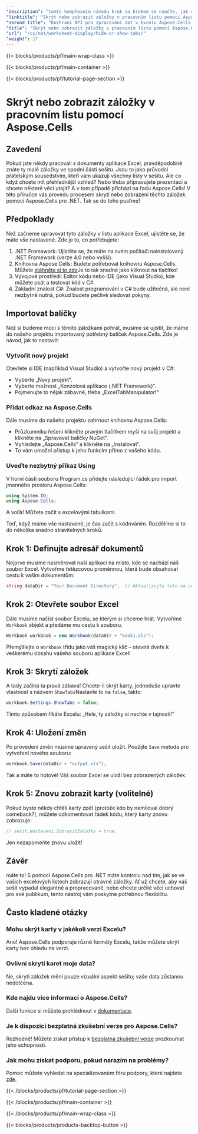 ```yaml
---
"description": "tomto komplexním návodu krok za krokem se naučte, jak skrýt nebo zobrazit záložky v excelových listech pomocí Aspose.Cells pro .NET."
"linktitle": "Skrýt nebo zobrazit záložky v pracovním listu pomocí Aspose.Cells"
"second_title": "Rozhraní API pro zpracování dat v Excelu Aspose.Cells v .NET"
"title": "Skrýt nebo zobrazit záložky v pracovním listu pomocí Aspose.Cells"
"url": "/cs/net/worksheet-display/hide-or-show-tabs/"
"weight": 17
---
```


{{< blocks/products/pf/main-wrap-class >}}

{{< blocks/products/pf/main-container >}}

{{< blocks/products/pf/tutorial-page-section >}}

# Skrýt nebo zobrazit záložky v pracovním listu pomocí Aspose.Cells

## Zavedení

Pokud jste někdy pracovali s dokumenty aplikace Excel, pravděpodobně znáte ty malé záložky ve spodní části sešitu. Jsou to jako průvodci přátelským sousedstvím, kteří vám ukazují všechny listy v sešitu. Ale co když chcete mít přehlednější vzhled? Nebo třeba připravujete prezentaci a chcete některé věci utajit? A v tom případě přichází na řadu Aspose.Cells! V této příručce vás provedu procesem skrytí nebo zobrazení těchto záložek pomocí Aspose.Cells pro .NET. Tak se do toho pusťme!

## Předpoklady

Než začneme upravovat tyto záložky v listu aplikace Excel, ujistěte se, že máte vše nastavené. Zde je to, co potřebujete:

1. .NET Framework: Ujistěte se, že máte na svém počítači nainstalovaný .NET Framework (verze 4.0 nebo vyšší).
2. Knihovna Aspose.Cells: Budete potřebovat knihovnu Aspose.Cells. Můžete [stáhněte si to zde](https://releases.aspose.com/cells/net/)Je to tak snadné jako kliknout na tlačítko!
3. Vývojové prostředí: Editor kódu nebo IDE (jako Visual Studio), kde můžete psát a testovat kód v C#.
4. Základní znalost C#: Znalost programování v C# bude užitečná, ale není nezbytně nutná, pokud budete pečlivě sledovat pokyny.

## Importovat balíčky

Než si budeme moci s těmito záložkami pohrát, musíme se ujistit, že máme do našeho projektu importovaný potřebný balíček Aspose.Cells. Zde je návod, jak to nastavit:

### Vytvořit nový projekt

Otevřete si IDE (například Visual Studio) a vytvořte nový projekt v C#:

- Vyberte „Nový projekt“.
- Vyberte možnost „Konzolová aplikace (.NET Framework)“. 
- Pojmenujte to nějak zábavně, třeba „ExcelTabManipulator!“

### Přidat odkaz na Aspose.Cells

Dále musíme do našeho projektu zahrnout knihovnu Aspose.Cells:

- Průzkumníku řešení klikněte pravým tlačítkem myši na svůj projekt a klikněte na „Spravovat balíčky NuGet“.
- Vyhledejte „Aspose.Cells“ a klikněte na „Instalovat“. 
- To vám umožní přístup k jeho funkcím přímo z vašeho kódu.

### Uveďte nezbytný příkaz Using

V horní části souboru Program.cs přidejte následující řádek pro import jmenného prostoru Aspose.Cells:

```csharp
using System.IO;
using Aspose.Cells;
```

A voilà! Můžete začít s excelovými tabulkami.

Teď, když máme vše nastavené, je čas začít s kódováním. Rozdělíme si to do několika snadno stravitelných kroků.

## Krok 1: Definujte adresář dokumentů

Nejprve musíme nasměrovat naši aplikaci na místo, kde se nachází náš soubor Excel. Vytvořme řetězcovou proměnnou, která bude obsahovat cestu k vašim dokumentům:

```csharp
string dataDir = "Your Document Directory";  // Aktualizujte toto na cestu k adresáři
```

## Krok 2: Otevřete soubor Excel

Dále musíme načíst soubor Excelu, se kterým si chceme hrát. Vytvoříme `Workbook` objekt a předáme mu cestu k souboru.

```csharp
Workbook workbook = new Workbook(dataDir + "book1.xls");
```

Přemýšlejte o `Workbook` třídu jako váš magický klíč – otevírá dveře k veškerému obsahu vašeho souboru aplikace Excel!

## Krok 3: Skrytí záložek

A tady začíná ta pravá zábava! Chcete-li skrýt karty, jednoduše upravte vlastnost s názvem `ShowTabs`Nastavte to na `false`, takto:

```csharp
workbook.Settings.ShowTabs = false;
```

Tímto způsobem říkáte Excelu: „Hele, ty záložky si nechte v tajnosti!“

## Krok 4: Uložení změn

Po provedení změn musíme upravený sešit uložit. Použijte `Save` metoda pro vytvoření nového souboru:

```csharp
workbook.Save(dataDir + "output.xls");
```

Tak a máte to hotové! Váš soubor Excel se uloží bez zobrazených záložek.

## Krok 5: Znovu zobrazit karty (volitelné)

Pokud byste někdy chtěli karty zpět (protože kdo by nemiloval dobrý comeback?), můžete odkomentovat řádek kódu, který karty znovu zobrazuje:

```csharp
// sešit.Nastavení.ZobrazitZáložky = true;
```

Jen nezapomeňte znovu uložit!

## Závěr

máte to! S pomocí Aspose.Cells pro .NET máte kontrolu nad tím, jak se ve vašich excelových listech zobrazují otravné záložky. Ať už chcete, aby váš sešit vypadal elegantně a propracovaně, nebo chcete určité věci uchovat pro své publikum, tento nástroj vám poskytne potřebnou flexibilitu. 

## Často kladené otázky

### Mohu skrýt karty v jakékoli verzi Excelu?
Ano! Aspose.Cells podporuje různé formáty Excelu, takže můžete skrýt karty bez ohledu na verzi.

### Ovlivní skrytí karet moje data?
Ne, skrytí záložek mění pouze vizuální aspekt sešitu; vaše data zůstanou nedotčena.

### Kde najdu více informací o Aspose.Cells?
Další funkce si můžete prohlédnout v [dokumentace](https://reference.aspose.com/cells/net/).

### Je k dispozici bezplatná zkušební verze pro Aspose.Cells?
Rozhodně! Můžete získat přístup k [bezplatná zkušební verze](https://releases.aspose.com/) prozkoumat jeho schopnosti.

### Jak mohu získat podporu, pokud narazím na problémy?
Pomoc můžete vyhledat na specializovaném fóru podpory, které najdete [zde](https://forum.aspose.com/c/cells/9).

{{< /blocks/products/pf/tutorial-page-section >}}

{{< /blocks/products/pf/main-container >}}

{{< /blocks/products/pf/main-wrap-class >}}

{{< blocks/products/products-backtop-button >}}